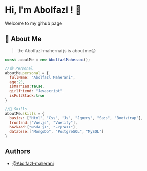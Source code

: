 
# Hi, I'm Abolfazl ! 👋
Welcome to my github page



## 🚀 About Me
> the Abolfazl-mahernai.js is about me😉
```js
const aboutMe = new AbolfazlMaherani();

//😄 Personal
aboutMe.personal = {
  fullName: "Abolfazl Maherani",
  age:20,
  isMarried:false,
  girlfriend: "Javascript",
  isFullStack:true
}

//🔦 Skills 
aboutMe.skills = {
  basics: ["Html", "Css", "Js", "Jquery", "Sass", "Bootstrap"],
  frontend:["Vue.js", "Vuetify"],
  backend:["Node js", "Express"],
  database:["MongoDb", "PostgreSQL", "MySQL"]
}
```



## Authors

- [@Abolfazl-maherani](https://github.com/Abolfazl-maherani)



